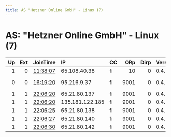 ```yaml
---
title: AS "Hetzner Online GmbH" - Linux (7)
---
```


# AS: "Hetzner Online GmbH" - Linux (7)

|   Up |   Ext | JoinTime                                                                                              | IP              | CC   |   ORp |   Dirp | Version   | Contact                  | Nickname     |   eFamMembers |
|-----:|------:|:------------------------------------------------------------------------------------------------------|:----------------|:-----|------:|-------:|:----------|:-------------------------|:-------------|--------------:|
|    1 |     0 | [11:38:07](https://nusenu.github.io/OrNetStats/w/relay/42F3F1FFE2CF5F9B2850A09D1D3025A6BB00F9C1.html) | 65.108.40.38    | fi   |    10 |      0 | 0.4.5.10  | None                     | Yr2iN9X9HTRb |             1 |
|    0 |     0 | [16:19:20](https://nusenu.github.io/OrNetStats/w/relay/83F878935E0C726C9BD7F20A96FA790AA173DE22.html) | 95.216.9.37     | fi   |  9001 |      0 | 0.4.6.8   | torabuse at mytorservers | fuzzyboots   |             1 |
|    1 |     1 | [22:06:20](https://nusenu.github.io/OrNetStats/w/relay/3ADCBEDBEBE5320CBBF592C2EF16F7B94D29425D.html) | 65.21.80.137    | fi   |  9001 |      0 | 0.4.6.8   | ldenny7891@gmail.com     | mirmangrill  |             5 |
|    1 |     1 | [22:06:20](https://nusenu.github.io/OrNetStats/w/relay/EB7AAEE42724523F68B3150DCB81AE745EEC4F2D.html) | 135.181.122.185 | fi   |  9001 |      0 | 0.4.6.8   | ldenny7891@gmail.com     | mirmanchef   |             5 |
|    1 |     1 | [22:06:25](https://nusenu.github.io/OrNetStats/w/relay/02530224742EEA3A65977CAAC250A6D3A310345F.html) | 65.21.80.138    | fi   |  9001 |      0 | 0.4.6.8   | ldenny7891@gmail.com     | mirmanpickle |             5 |
|    1 |     1 | [22:06:27](https://nusenu.github.io/OrNetStats/w/relay/63F1A07D39194FDA895FC9D52B4255635BFBE551.html) | 65.21.80.140    | fi   |  9001 |      0 | 0.4.6.8   | ldenny7891@gmail.com     | mirmansear   |             5 |
|    1 |     1 | [22:06:30](https://nusenu.github.io/OrNetStats/w/relay/8C5C90B87F03839A913CF09A2F76A5BF5EC44F0A.html) | 65.21.80.142    | fi   |  9001 |      0 | 0.4.6.8   | ldenny7891@gmail.com     | mirmanfold   |             5 |
